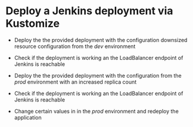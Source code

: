 # Deploy a Jenkins deployment via Kustomize

- Deploy the the provided deployment with the configuration downsized resource configuration from the *dev* environment

- Check if the deployment is working an the LoadBalancer endpoint of Jenkins is reachable

- Deploy the the provided deployment with the configuration from the *prod* environment with an increased replica count

- Check if the deployment is working an the LoadBalancer endpoint of Jenkins is reachable

- Change certain values in in the *prod* environment and redeploy the application
